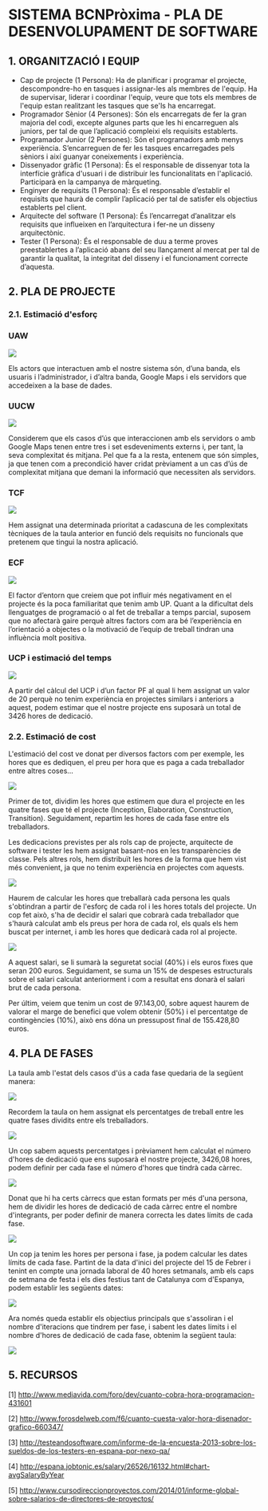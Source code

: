 # SISTEMA BCNPròxima - PLA DE DESENVOLUPAMENT DE SOFTWARE #

## 1. ORGANITZACIÓ I EQUIP ##

- Cap de projecte (1 Persona): Ha de planificar i programar el projecte, descompondre-ho en tasques i assignar-les als membres de l'equip. Ha de supervisar, liderar i coordinar l'equip, veure que tots els membres de l'equip estan realitzant les tasques que se'ls ha encarregat.
- Programador Sènior (4 Persones): Són els encarregats de fer la gran majoria del codi, excepte algunes parts que les hi encarreguen als juniors, per tal de que l’aplicació compleixi els requisits establerts.
- Programador Junior (2 Persones): Són el programadors amb menys experiència. S’encarreguen de fer les tasques encarregades pels sèniors i així guanyar coneixements i experiència.
- Dissenyador gràfic (1 Persona): És el responsable de dissenyar tota la interfície gràfica d'usuari i de distribuir les funcionalitats en l'aplicació. Participarà en la campanya de màrqueting.
- Enginyer de requisits (1 Persona): És el responsable d’establir el requisits que haurà de complir l’aplicació per tal de satisfer els objectius establerts pel client.
- Arquitecte del software (1 Persona): És l’encarregat d’analitzar els requisits que influeixen en l’arquitectura i fer-ne un disseny arquitectònic.
- Tester (1 Persona): És el responsable de duu a terme proves preestablertes a l’aplicació abans del seu llançament al mercat per tal de garantir la qualitat, la integritat del disseny i el funcionament correcte d’aquesta.

## 2. PLA DE PROJECTE ##

### 2.1. Estimació d'esforç ###

### UAW

![](http://i.imgur.com/ZLAxufn.jpg)

Els actors que interactuen amb el nostre sistema són, d’una banda, els usuaris i l’administrador, i d’altra banda, Google Maps i els servidors que accedeixen a la base de dades.

### UUCW

![](http://i.imgur.com/v7PssZR.jpg)

Considerem que els casos d’ús que interaccionen amb els servidors o amb Google Maps tenen entre tres i set esdeveniments externs i, per tant, la seva complexitat és mitjana. Pel que fa a la resta, entenem que són simples, ja que tenen com a precondició haver cridat prèviament a un cas d’ús de complexitat mitjana que demani la informació que necessiten als servidors.

### TCF

![](http://i.imgur.com/A9rpkIC.jpg)

Hem assignat una determinada prioritat a cadascuna de les complexitats tècniques de la taula anterior en funció dels requisits no funcionals que pretenem que tingui la nostra aplicació.

### ECF

![](http://i.imgur.com/dQ0oNRb.jpg)

El factor d’entorn que creiem que pot influir més negativament en el projecte és la poca familiaritat que tenim amb UP. Quant a la dificultat dels llenguatges de programació o al fet de treballar a temps parcial, suposem que no afectarà gaire perquè altres factors com ara bé l’experiència en l’orientació a objectes o la motivació de l’equip de treball tindran una influència molt positiva.

### UCP i estimació del temps

![](http://i.imgur.com/Uunu7A0.jpg)

A partir del càlcul del UCP i d’un factor PF al qual li hem assignat un valor de 20 perquè no tenim experiència en projectes similars i anteriors a aquest, podem estimar que el nostre projecte ens suposarà un total de 3426 hores de dedicació.

### 2.2. Estimació de cost ###

L'estimació del cost ve donat per diversos factors com per exemple, les hores que es dediquen, el preu per hora que es paga a cada treballador entre altres coses...

![](http://i.imgur.com/DDWk0g4.jpg)

Primer de tot, dividim les hores que estimem que dura el projecte en les quatre fases que té el projecte (Inception, Elaboration, Construction, Transition). Seguidament, repartim les hores de cada fase entre els treballadors.

Les dedicacions previstes per als rols cap de projecte, arquitecte de software i tester les hem assignat basant-nos en les transparències de classe. Pels altres rols, hem distribuït les hores de la forma que hem vist més convenient, ja que no tenim experiència en projectes com aquests.

![](http://i.imgur.com/boRpEmp.jpg)

Haurem de calcular les hores que treballarà cada persona les quals s'obtindran a partir de l'esforç de cada rol i les hores totals del projecte.
Un cop fet això, s'ha de decidir el salari que cobrarà cada treballador que s'haurà calculat amb els preus per hora de cada rol, els quals els hem buscat per internet, i amb les hores que dedicarà cada rol al projecte.

![](http://i.imgur.com/ea5VFDJ.jpg)

A aquest salari, se li sumarà la seguretat social (40%) i els euros fixes que seran 200 euros. Seguidament, se suma un 15% de despeses estructurals sobre el salari calculat anteriorment i com a resultat ens donarà el salari brut de cada persona.

Per últim, veiem que tenim un cost de 97.143,00, sobre aquest haurem de valorar el marge de benefici que volem obtenir (50%) i el percentatge de contingències (10%), això ens dóna un pressupost final de 155.428,80 euros.

## 4. PLA DE FASES ##

La taula amb l'estat dels casos d'ús a cada fase quedaria de la següent manera:
 
![](http://i.imgur.com/XpYp5j8.jpg)

Recordem la taula on hem assignat els percentatges de treball entre les quatre fases dividits entre els treballadors.

![](http://i.imgur.com/DDWk0g4.jpg)

Un cop sabem aquests percentatges i prèviament hem calculat el número d'hores de dedicació que ens suposarà el nostre projecte, 3426,08 hores, podem definir per cada fase el número d'hores que tindrà cada càrrec.

![](http://i.imgur.com/WHYpnRG.jpg)

Donat que hi ha certs càrrecs que estan formats per més d'una persona, hem de dividir les hores de dedicació de cada càrrec entre el nombre d'integrants, per poder definir de manera correcta les dates límits de cada fase.

![](http://i.imgur.com/9Px7o1a.jpg)

Un cop ja tenim les hores per persona i fase, ja podem calcular les dates límits de cada fase. Partint de la data d'inici del projecte del 15 de Febrer i tenint en compte una jornada laboral de 40 hores setmanals, amb els caps de setmana de festa i els dies festius tant de Catalunya com d'Espanya, podem establir les següents dates:

![](http://i.imgur.com/qrVdgAI.jpg)

Ara només queda establir els objectius principals que s'assoliran i el nombre d'iteracions que tindrem per fase, i sabent les dates límits i el nombre d'hores de dedicació de cada fase, obtenim la següent taula:

![](http://i.imgur.com/MTe8ATK.jpg)

## 5. RECURSOS ##

[1] http://www.mediavida.com/foro/dev/cuanto-cobra-hora-programacion-431601

[2] http://www.forosdelweb.com/f6/cuanto-cuesta-valor-hora-disenador-grafico-660347/

[3] http://testeandosoftware.com/informe-de-la-encuesta-2013-sobre-los-sueldos-de-los-testers-en-espana-por-nexo-qa/

[4] http://espana.jobtonic.es/salary/26526/16132.html#chart-avgSalaryByYear

[5] http://www.cursodireccionproyectos.com/2014/01/informe-global-sobre-salarios-de-directores-de-proyectos/
